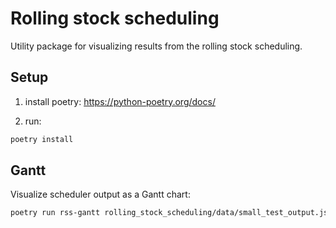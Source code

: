 # Rolling stock scheduling

Utility package for visualizing results from the rolling stock scheduling.

## Setup

1) install poetry: https://python-poetry.org/docs/

2) run:

```sh
poetry install
```

## Gantt

Visualize scheduler output as a Gantt chart:

```sh
poetry run rss-gantt rolling_stock_scheduling/data/small_test_output.json
```

